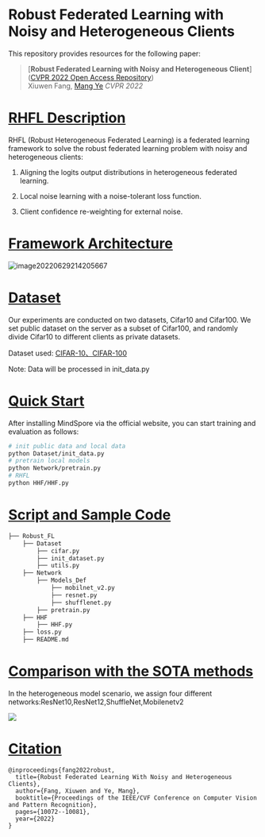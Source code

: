 # Robust Federated Learning with Noisy and Heterogeneous Clients

This repository provides resources for the following paper:

> [**Robust Federated Learning with Noisy and Heterogeneous Client**]([CVPR 2022 Open Access Repository](https://openaccess.thecvf.com/content/CVPR2022/html/Fang_Robust_Federated_Learning_With_Noisy_and_Heterogeneous_Clients_CVPR_2022_paper.html))  
> Xiuwen Fang, [Mang Ye](https://marswhu.github.io/index.html)
> *CVPR 2022*

# [RHFL Description](#contents)

RHFL (Robust Heterogeneous Federated Learning) is a federated learning framework to solve the robust federated learning problem with noisy and heterogeneous clients:

1. Aligning the logits output distributions in heterogeneous federated learning.

2. Local noise learning with a noise-tolerant loss function.

3. Client confidence re-weighting for external noise.

# [Framework Architecture](#contents)

![image20220629214205667](https://cdn.jsdelivr.net/gh/xiye7lai/cdn/bg/pic/image-20220629214205667.png)

# [Dataset](#contents)

Our experiments are conducted on two datasets, Cifar10 and Cifar100. We set public dataset on the server as a subset of Cifar100, and randomly divide Cifar10 to different clients as private datasets.

Dataset used: [CIFAR-10、CIFAR-100](http://www.cs.toronto.edu/~kriz/cifar.html)

Note: Data will be processed in init_data.py

# [Quick Start](#contents)

After installing MindSpore via the official website, you can start training and evaluation as follows:

```bash
# init public data and local data
python Dataset/init_data.py
# pretrain local models
python Network/pretrain.py
# RHFL
python HHF/HHF.py
```

# [Script and Sample Code](#contents)

```bash
├── Robust_FL
    ├── Dataset
        ├── cifar.py
        ├── init_dataset.py
        ├── utils.py
    ├── Network
        ├── Models_Def
            ├── mobilnet_v2.py
            ├── resnet.py
            ├── shufflenet.py
        ├── pretrain.py
    ├── HHF
        ├── HHF.py
    ├── loss.py
    ├── README.md
```

# [Comparison with the SOTA methods](#contents)

In the heterogeneous model scenario, we assign four different networks:ResNet10,ResNet12,ShuffleNet,Mobilenetv2

![](C:\Users\PC\AppData\Roaming\marktext\images\2022-08-30-10-40-51-DI2Y0FGTIH9P{JR{UFB9ZBX.png)

# [Citation](#contents)

```citation
@inproceedings{fang2022robust,
  title={Robust Federated Learning With Noisy and Heterogeneous Clients},
  author={Fang, Xiuwen and Ye, Mang},
  booktitle={Proceedings of the IEEE/CVF Conference on Computer Vision and Pattern Recognition},
  pages={10072--10081},
  year={2022}
}
```
